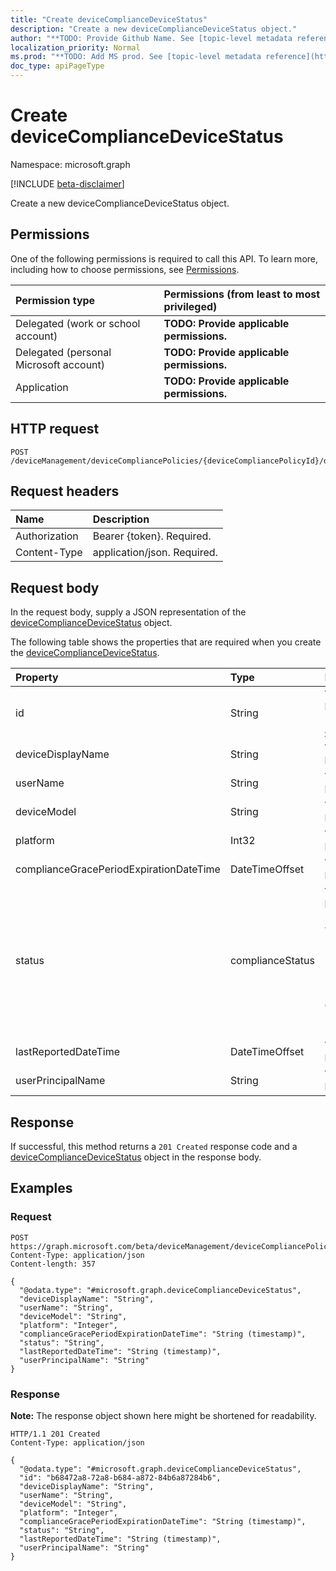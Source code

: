 ```yaml
---
title: "Create deviceComplianceDeviceStatus"
description: "Create a new deviceComplianceDeviceStatus object."
author: "**TODO: Provide Github Name. See [topic-level metadata reference](https://msgo.azurewebsites.net/add/document/guidelines/metadata.html#topic-level-metadata)**"
localization_priority: Normal
ms.prod: "**TODO: Add MS prod. See [topic-level metadata reference](https://msgo.azurewebsites.net/add/document/guidelines/metadata.html#topic-level-metadata)**"
doc_type: apiPageType
---
```


# Create deviceComplianceDeviceStatus
Namespace: microsoft.graph

[!INCLUDE [beta-disclaimer](../../includes/beta-disclaimer.md)]

Create a new deviceComplianceDeviceStatus object.

## Permissions
One of the following permissions is required to call this API. To learn more, including how to choose permissions, see [Permissions](/graph/permissions-reference).

|Permission type|Permissions (from least to most privileged)|
|:---|:---|
|Delegated (work or school account)|**TODO: Provide applicable permissions.**|
|Delegated (personal Microsoft account)|**TODO: Provide applicable permissions.**|
|Application|**TODO: Provide applicable permissions.**|

## HTTP request

<!-- {
  "blockType": "ignored"
}
-->
``` http
POST /deviceManagement/deviceCompliancePolicies/{deviceCompliancePolicyId}/deviceStatuses
```

## Request headers
|Name|Description|
|:---|:---|
|Authorization|Bearer {token}. Required.|
|Content-Type|application/json. Required.|

## Request body
In the request body, supply a JSON representation of the [deviceComplianceDeviceStatus](../resources/intune-devicecompliancedevicestatus.md) object.

The following table shows the properties that are required when you create the [deviceComplianceDeviceStatus](../resources/intune-devicecompliancedevicestatus.md).

|Property|Type|Description|
|:---|:---|:---|
|id|String|**TODO: Add Description** Inherited from [entity](../resources/entity.md)|
|deviceDisplayName|String|**TODO: Add Description**|
|userName|String|**TODO: Add Description**|
|deviceModel|String|**TODO: Add Description**|
|platform|Int32|**TODO: Add Description**|
|complianceGracePeriodExpirationDateTime|DateTimeOffset|**TODO: Add Description**|
|status|complianceStatus|**TODO: Add Description**. Possible values are: `unknown`, `notApplicable`, `compliant`, `remediated`, `nonCompliant`, `error`, `conflict`, `notAssigned`.|
|lastReportedDateTime|DateTimeOffset|**TODO: Add Description**|
|userPrincipalName|String|**TODO: Add Description**|



## Response

If successful, this method returns a `201 Created` response code and a [deviceComplianceDeviceStatus](../resources/intune-devicecompliancedevicestatus.md) object in the response body.

## Examples

### Request
<!-- {
  "blockType": "request",
  "name": "create_devicecompliancedevicestatus_from_"
}
-->
``` http
POST https://graph.microsoft.com/beta/deviceManagement/deviceCompliancePolicies/{deviceCompliancePolicyId}/deviceStatuses
Content-Type: application/json
Content-length: 357

{
  "@odata.type": "#microsoft.graph.deviceComplianceDeviceStatus",
  "deviceDisplayName": "String",
  "userName": "String",
  "deviceModel": "String",
  "platform": "Integer",
  "complianceGracePeriodExpirationDateTime": "String (timestamp)",
  "status": "String",
  "lastReportedDateTime": "String (timestamp)",
  "userPrincipalName": "String"
}
```


### Response
**Note:** The response object shown here might be shortened for readability.
<!-- {
  "blockType": "response",
  "truncated": true,
  "@odata.type": "microsoft.graph.deviceComplianceDeviceStatus"
}
-->
``` http
HTTP/1.1 201 Created
Content-Type: application/json

{
  "@odata.type": "#microsoft.graph.deviceComplianceDeviceStatus",
  "id": "b68472a8-72a8-b684-a872-84b6a87284b6",
  "deviceDisplayName": "String",
  "userName": "String",
  "deviceModel": "String",
  "platform": "Integer",
  "complianceGracePeriodExpirationDateTime": "String (timestamp)",
  "status": "String",
  "lastReportedDateTime": "String (timestamp)",
  "userPrincipalName": "String"
}
```

